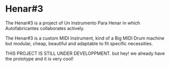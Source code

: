 # Henar#3

The Henar#3 is a project of Un Instrumento Para Henar in which Autofabricantes collaborates actively.

The Henar#3 is a custom MIDI Instrument, kind of a Big MIDI Drum machine but modular, cheap, beautiful and adaptable to fit specific necessities.

THIS PROJECT IS STILL UNDER DEVELOPPMENT. but hey! we already have the prototype and it is very cool!
